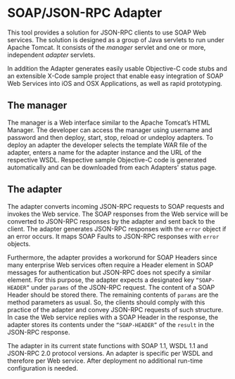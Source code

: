 SOAP/JSON-RPC Adapter
=====================

This tool provides a solution for JSON-RPC clients to use SOAP Web services. The solution is designed as a group of Java servlets to run under Apache Tomcat. It consists of the *manager* servlet and one or more, independent *adapter* servlets.

In addition the Adapter generates easily usable Objective-C code stubs and an extensible X-Code sample project that enable easy integration of SOAP Web Services into iOS and OSX Applications, as well as rapid prototyping.


The manager
-------

The manager is a Web interface similar to the Apache Tomcat’s HTML Manager. The developer can access the manager using username and password and then deploy, start, stop, reload or undeploy adapters. To deploy an adapter the developer selects the template WAR file of the adapter, enters a name for the adapter instance and the URL of the respective WSDL. Respective sample Objective-C code is generated automatically and can be downloaded from each Adapters' status page. 


The adapter
-------

The adapter converts incoming JSON-RPC requests to SOAP requests and invokes the Web service. The SOAP responses from the Web service will be converted to JSON-RPC responses by the adapter and sent back to the client. The adapter generates JSON-RPC responses with the `error` object if an error occurs. It maps SOAP Faults to JSON-RPC responses with `error` objects. 

Furthermore, the adapter provides a workorund for SOAP Headers since many enterprise Web services often require a Header element in SOAP messages for authentication but JSON-RPC does not specify a similar element. For this purpose, the adapter expects a designated key `“SOAP-HEADER”` under `params` of the JSON-RPC request. The content of a SOAP Header should be stored there.  The remaining contents of `params` are the method parameters as usual. So, the clients should comply with this practice of the adapter and convey JSON-RPC requests of such structure. In case the Web service replies with a SOAP Header in the response, the adapter stores its contents under the `“SOAP-HEADER”` of the `result` in the JSON-RPC response. 

The adapter in its current state functions with SOAP 1.1, WSDL 1.1 and JSON-RPC 2.0 protocol versions. An adapter is specific per WSDL and therefore per Web service. After deployment no additional run-time configuration is needed. 
